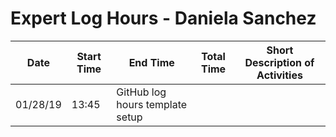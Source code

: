 # Expert Log Hours - Daniela Sanchez

| Date | Start Time | End Time | Total Time | Short Description of Activities |
|------|------------|----------|------------|---------------------------------|
| 01/28/19 | 13:45 | GitHub log hours template setup | 

